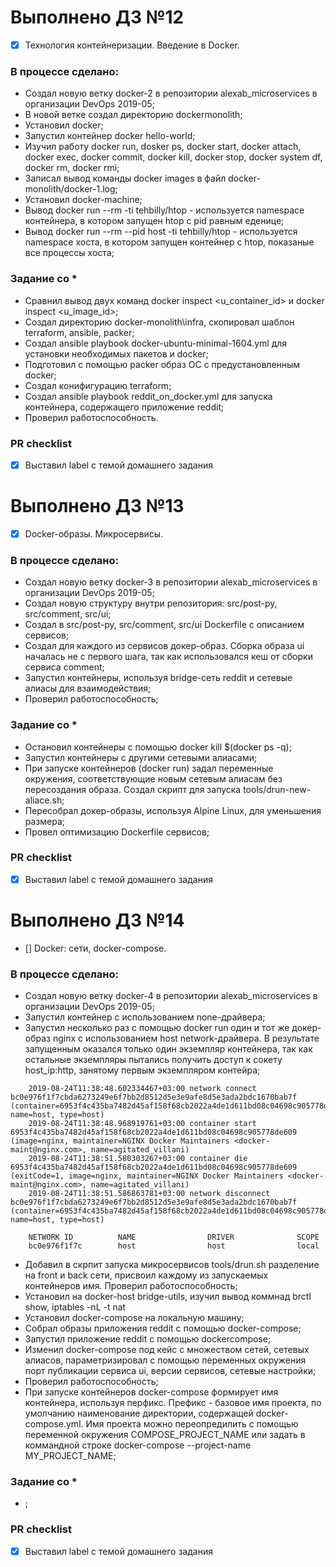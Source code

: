 # Выполнено ДЗ №12
 - [x] Технология контейнеризации. Введение в Docker.

### В процессе сделано:
 - Создал новую ветку docker-2 в репозитории alexab_microservices в организации DevOps 2019-05;
 - В новой ветке создал директорию dockermonolith;
 - Установил docker;
 - Запустил контейнер docker hello-world;
 - Изучил работу docker run, dosker ps, docker start, docker attach, docker exec, docker commit, docker kill, docker stop, docker system df, docker rm, docker rmi;
 - Записал вывод команды docker images в файл docker-monolith/docker-1.log;
 - Установил docker-machine;
 - Вывод docker run --rm -ti tehbilly/htop - используется namespace контейнера, в котором запущен htop с pid равным еденице;
 - Вывод docker run --rm --pid host -ti tehbilly/htop - используется namespace хоста, в котором запущен контейнер с htop, показаные все процессы хоста; 
 
### Задание со *
 - Сравнил вывод двух команд docker inspect <u_container_id> и docker inspect <u_image_id>;
 - Создал директорию docker-monolith\infra, скопировал шаблон  terraform, ansible, packer;
 - Создал ansible playbook docker-ubuntu-minimal-1604.yml для установки необходимых пакетов и docker;
 - Подготовил с помощью packer образ ОС с предустановленным docker;
 - Создал конифигурацию terraform;
 - Создал ansible playbook reddit_on_docker.yml для запуска контейнера, содержащего приложение reddit;
 - Проверил работоспособность.

### PR checklist
 - [x] Выставил label с темой домашнего задания

# Выполнено ДЗ №13
 - [x] Docker-образы. Микросервисы.

### В процессе сделано:
 - Создал новую ветку docker-3 в репозитории alexab_microservices в организации DevOps 2019-05;
 - Создал новую структуру внутри репозитория: src/post-py, src/comment, src/ui;
 - Создал в src/post-py, src/comment, src/ui Dockerfile с описанием сервисов;
 - Создал для каждого из сервисов докер-образ. Сборка образа ui началась не с первого шага, так как использовался кеш от сборки сервиса comment; 
 - Запустил контейнеры, используя bridge-сеть reddit и сетевые алиасы для взаимодействия;
 - Проверил работоспособность;
 
### Задание со *
 - Остановил контейнеры с помощью docker kill $(docker ps -q);
 - Запустил контейнеры с другими сетевыми алиасами;
 - При запуске контейнеров (docker run) задал переменные окружения, соответствующие новым сетевым алиасам без пересоздания образа. Создал скрипт для запуска tools/drun-new-aliace.sh;
 - Пересобрал докер-образы, используя Alpine Linux, для уменьшения размера;
 - Провел оптимизацию Dockerfile сервисов;

### PR checklist
 - [x] Выставил label с темой домашнего задания

# Выполнено ДЗ №14
 - [] Docker: сети, docker-compose.

### В процессе сделано:
 - Создал новую ветку docker-4 в репозитории alexab_microservices в организации DevOps 2019-05;
 - Запустил контейнер с использованием none-драйвера;
 - Запустил несколько раз с помощью docker run один и тот же докер-образ nginx с использованием host network-драйвера. В результате запущенным оказался только один экземпляр контейнера, так как остальные экземпляры пытались получить доступ к сокету host_ip:http, занятому первым экземпляром контейра;
```code
    2019-08-24T11:38:48.602334467+03:00 network connect bc0e976f1f7cbda6273249e6f7bb2d8512d5e3e9afe8d5e3ada2bdc1670bab7f (container=6953f4c435ba7482d45af158f68cb2022a4de1d611bd08c04698c905778de609, name=host, type=host)
    2019-08-24T11:38:48.968919761+03:00 container start 6953f4c435ba7482d45af158f68cb2022a4de1d611bd08c04698c905778de609 (image=nginx, maintainer=NGINX Docker Maintainers <docker-maint@nginx.com>, name=agitated_villani)
    2019-08-24T11:38:51.580303267+03:00 container die 6953f4c435ba7482d45af158f68cb2022a4de1d611bd08c04698c905778de609 (exitCode=1, image=nginx, maintainer=NGINX Docker Maintainers <docker-maint@nginx.com>, name=agitated_villani)
    2019-08-24T11:38:51.586863781+03:00 network disconnect bc0e976f1f7cbda6273249e6f7bb2d8512d5e3e9afe8d5e3ada2bdc1670bab7f (container=6953f4c435ba7482d45af158f68cb2022a4de1d611bd08c04698c905778de609, name=host, type=host)
    
    NETWORK ID          NAME                DRIVER              SCOPE
    bc0e976f1f7c        host                host                local
```
 - Добавил в скрпит запуска микросервисов tools/drun.sh разделение на front и back сети, присвоил каждому из запускаемых контейнеров имя. Проверил работоспособность;
 - Установил на docker-host bridge-utils, изучил вывод коммнад brctl show, iptables -nL -t nat
 - Установил docker-compose на локальную машину;
 - Собрал образы приложения reddit с помощью docker-compose;
 - Запустил приложение reddit с помощью dockercompose;
 - Изменил docker-compose под кейс с множеством сетей, сетевых алиасов, параметризировал с помощью переменных окружения порт публикации сервиса ui, версии сервисов, сетевые настройки;
 - Проверил работоспособность;
 - При запуске контейнеров docker-compose формирует имя контейнера, используя перфикс. Префикс - базовое имя проекта, по умолчанию наименование директории, содержащей docker-compose.yml. Имя проекта можно переопредилить с помощью переменной окружения COMPOSE_PROJECT_NAME или задать в коммандной строке docker-compose --project-name MY_PROJECT_NAME;

 

### Задание со *
 - ;

### PR checklist
 - [x] Выставил label с темой домашнего задания

